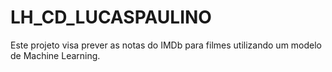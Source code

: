 # LH_CD_LUCASPAULINO
Este projeto visa prever as notas do IMDb para filmes utilizando um modelo de Machine Learning.
